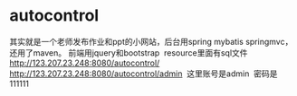 # autocontrol
其实就是一个老师发布作业和ppt的小网站，后台用spring mybatis springmvc，还用了maven。 前端用jquery和bootstrap  resource里面有sql文件
http://123.207.23.248:8080/autocontrol/
http://123.207.23.248:8080/autocontrol/admin  这里账号是admin  密码是111111

